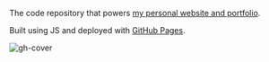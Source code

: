 The code repository that powers [my personal website and portfolio](https://a-polo505.github.io/alinapolozhai/).

Built using JS and deployed with [GitHub Pages](https://pages.github.com).

![gh-cover](https://user-images.githubusercontent.com/23198484/229521877-7ac8ad66-5db7-4777-a575-b2b89dd646a5.png)
